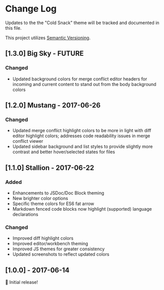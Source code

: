 # Change Log

Updates to the the "Cold Snack" theme will be tracked and documented in this file.

This project utilizes [Semantic Versioning](http://semver.org/). 

## [1.3.0] Big Sky - FUTURE

### Changed
- Updated background colors for merge conflict editor headers for incoming and current content to stand out from the body background colors

## [1.2.0] Mustang - 2017-06-26

### Changed
- Updated merge conflict highlight colors to be more in light with diff editor highlight colors; addresses code readability issues in merge conflict viewer
- Updated sidebar background and list styles to provide slightly more contrast and better hover/selected states for files

## [1.1.0] Stallion - 2017-06-22

### Added
- Enhancements to JSDoc/Doc Block theming
- New brighter color options
- Specific theme colors for ES6 fat arrow
- Markdown fenced code blocks now highlight (supported) language declarations

### Changed
- Improved diff highlight colors
- Improved editor/workbench theming
- Improved JS themes for greater consistency
- Updated screenshots to reflect updated colors

## [1.0.0] - 2017-06-14

🎉 Initial release!